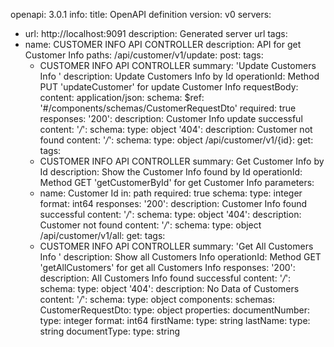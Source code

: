 openapi: 3.0.1
info:
title: OpenAPI definition
version: v0
servers:
- url: http://localhost:9091
  description: Generated server url
  tags:
- name: CUSTOMER INFO API CONTROLLER
  description: API for get Customer Info
  paths:
  /api/customer/v1/update:
  post:
  tags:
  - CUSTOMER INFO API CONTROLLER
  summary: 'Update Customers Info '
  description: Update Customers Info by Id
  operationId: Method PUT 'updateCustomer' for update Customer Info
  requestBody:
  content:
  application/json:
  schema:
  $ref: '#/components/schemas/CustomerRequestDto'
  required: true
  responses:
  '200':
  description: Customer Info update successful
  content:
  '*/*':
  schema:
  type: object
  '404':
  description: Customer not found
  content:
  '*/*':
  schema:
  type: object
  /api/customer/v1/{id}:
  get:
  tags:
  - CUSTOMER INFO API CONTROLLER
  summary: Get Customer Info by Id
  description: Show the Customer Info found by Id
  operationId: Method GET 'getCustomerById' for get Customer Info
  parameters:
  - name: Customer Id
  in: path
  required: true
  schema:
  type: integer
  format: int64
  responses:
  '200':
  description: Customer Info found successful
  content:
  '*/*':
  schema:
  type: object
  '404':
  description: Customer not found
  content:
  '*/*':
  schema:
  type: object
  /api/customer/v1/all:
  get:
  tags:
  - CUSTOMER INFO API CONTROLLER
  summary: 'Get All Customers Info '
  description: Show all Customers Info
  operationId: Method GET 'getAllCustomers' for get all Customers Info
  responses:
  '200':
  description: All Customers Info found successful
  content:
  '*/*':
  schema:
  type: object
  '404':
  description: No Data of Customers
  content:
  '*/*':
  schema:
  type: object
  components:
  schemas:
  CustomerRequestDto:
  type: object
  properties:
  documentNumber:
  type: integer
  format: int64
  firstName:
  type: string
  lastName:
  type: string
  documentType:
  type: string
